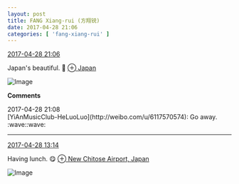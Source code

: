 ```yaml
---
layout: post
title: FANG Xiang-rui (方翔锐)
date: 2017-04-28 21:06
categories: [ 'fang-xiang-rui' ]
---
```


<div class="weibo-info">
  <a href="http://weibo.com/6117583008/F0G1xtZjm">2017-04-28 21:06</a>
</div>

Japan's beautiful. :cherry_blossom: [⊕ Japan](http://weibo.com/p/1001018008100000000000000)

<!-- more -->

![Image](http://wx4.sinaimg.cn/mw690/006G0KNGly1ff2p48df05j30qo140wm8.jpg)

**Comments**

<div class="weibo-info">2017-04-28 21:08</div>
[YiAnMusicClub-HeLuoLuo](http://weibo.com/u/6117570574): Go away. :wave::wave:

---

<div class="weibo-info">
  <a href="http://weibo.com/6117583008/F0CWaiglm">2017-04-28 13:14</a>
</div>

Having lunch. :yum: [⊕ New Chitose Airport, Japan](http://weibo.com/p/1001018008100000000000011)

![Image](http://wx1.sinaimg.cn/mw690/006G0KNGly1ff2bi6ly5pj30zk0qo12r.jpg)
